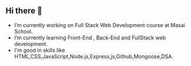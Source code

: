 ## Hi there 👋
- I’m currently working on Full Stack Web Development course at Masai School.
- I’m currently learning Front-End , Back-End and FullStack web development.
- I'm good in skills like HTML,CSS,JavaScript,Node.js,Express,js,Github,Mongoose,DSA.

<!--
**DivyamChitransh/DivyamChitransh** is a ✨ _special_ ✨ repository because its `README.md` (this file) appears on your GitHub profile.

Here are some ideas to get you started:


- 👯 I’m looking to collaborate on ...
- 🤔 I’m looking for help with ...
- 💬 Ask me about ...
- 📫 How to reach me: ...
- 😄 Pronouns: ...
- ⚡ Fun fact: ...
-->
